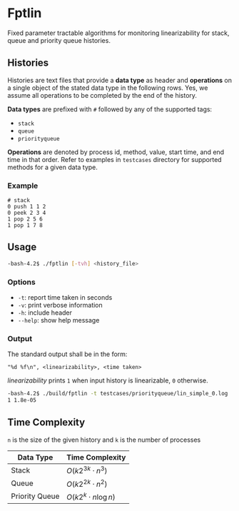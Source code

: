 # Fptlin

Fixed parameter tractable algorithms for monitoring linearizability for stack, queue and priority queue histories.

## Histories

Histories are text files that provide a **data type** as header and **operations** on a single object of the stated data type in the following rows. Yes, we assume all operations to be completed by the end of the history.

**Data types** are prefixed with `#` followed by any of the supported tags:

- `stack`
- `queue`
- `priorityqueue`

**Operations** are denoted by process id, method, value, start time, and end time in that order. Refer to examples in `testcases` directory for supported methods for a given data type.

### Example

```
# stack
0 push 1 1 2
0 peek 2 3 4
1 pop 2 5 6
1 pop 1 7 8
```

## Usage

```bash
-bash-4.2$ ./fptlin [-tvh] <history_file>
```

### Options

- `-t`: report time taken in seconds
- `-v`: print verbose information
- `-h`: include header
- `--help`: show help message

### Output

The standard output shall be in the form:

```
"%d %f\n", <linearizability>, <time taken>
```

_linearizability_ prints `1` when input history is linearizable, `0` otherwise.

```bash
-bash-4.2$ ./build/fptlin -t testcases/priorityqueue/lin_simple_0.log
1 1.8e-05
```

## Time Complexity

`n` is the size of the given history and `k` is the number of processes

| Data Type      | Time Complexity          |
| -------------- | ------------------------ |
| Stack          | $O(k2^{3k} \cdot n^3)$   |
| Queue          | $O(k2^{2k} \cdot n^2)$   |
| Priority Queue | $O(k2^k \cdot n\log{n})$ |